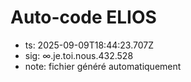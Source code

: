 # Auto-code ELIOS
- ts: 2025-09-09T18:44:23.707Z
- sig: ∞.je.toi.nous.432.528
- note: fichier généré automatiquement